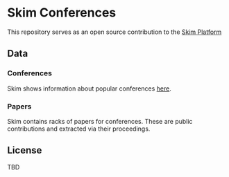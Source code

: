 # Skim Conferences
This repository serves as an open source contribution to the [Skim Platform](https://skimhq.tech)

## Data

### Conferences
Skim shows information about popular conferences [here](https://skimhq.tech/conferences).

### Papers
Skim contains racks of papers for conferences. These are public contributions and extracted via their proceedings.

## License
TBD